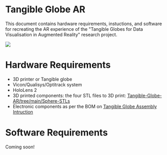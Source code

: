 # Tangible Globe AR

This document contains hardware requirements, instuctions, and software for recreating the AR experience of the "Tangible Globes for Data Visualisation in Augmented Reality" research project. 

![](https://kadeksatriadi.com/wp-content/uploads/2022/03/tangible_globe_AR.png)


# Hardware Requirements
- 3D printer or Tangible globe
- Vicon/Qualisys/Optitrack system
- HoloLens 2
- 3D printed components: the four STL files to 3D print: [Tangible-Globe-AR/tree/main/Sphere-STLs](https://github.com/KadekSatriadi/Tangible-Globe-AR/tree/main/Sphere-STLs)
- Electronic components as per the BOM on [Tangible Globe Assembly Intruction](https://github.com/KadekSatriadi/Tangible-Globe-AR/blob/main/CreatingTangibleGlobe.md)


# Software Requirements

Coming soon!
